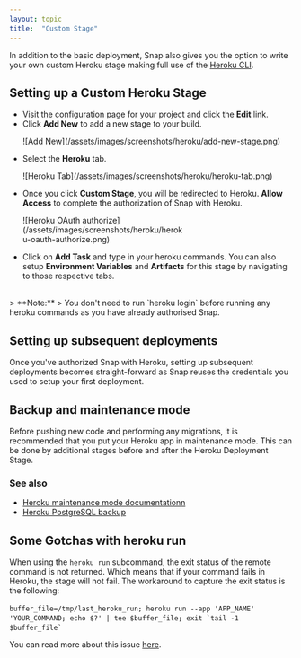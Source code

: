 ```yaml
---
layout: topic
title:  "Custom Stage"
---
```


In addition to the basic deployment, Snap also gives you the option to write your own custom Heroku stage making full use of the [Heroku CLI](https://devcenter.heroku.com/categories/command-line).

<h2>
  Setting up a Custom Heroku Stage
  <a class="anchor" href="#setting-up-a-custom-heroku-stage">
     <i class="icon icon-link"></i>
   </a>
</h2>

* Visit the configuration page for your project and click the **Edit** link.
* Click **Add New** to add a new stage to your build.
  <p>![Add New](/assets/images/screenshots/heroku/add-new-stage.png)</p>
* Select the **Heroku** tab.
  <p>![Heroku Tab](/assets/images/screenshots/heroku/heroku-tab.png)</p>
* Once you click **Custom Stage**, you will be redirected to Heroku. **Allow Access** to complete the authorization of Snap with Heroku.
  <p style="width:60%">![Heroku OAuth authorize](/assets/images/screenshots/heroku/heroku-oauth-authorize.png)</p>
* Click on **Add Task** and type in your heroku commands. You can also setup **Environment Variables** and **Artifacts** for this stage by navigating to those respective tabs.

<br/>
> **Note:**
> You don't need to run `heroku login` before running any heroku commands as you have already authorised Snap.

## Setting up subsequent deployments

Once you've authorized Snap with Heroku, setting up subsequent deployments becomes straight-forward as Snap reuses the credentials you used to setup your first deployment.

## Backup and maintenance mode

Before pushing new code and performing any migrations, it is recommended that you put your Heroku app in maintenance mode. This can be done by additional stages before and after the Heroku Deployment Stage.

### See also

* [Heroku maintenance mode documentationn](https://devcenter.heroku.com/articles/maintenance-mode)
* [Heroku PostgreSQL backup](https://devcenter.heroku.com/articles/pgbackups)

<h2>
  Some Gotchas with heroku run
  <a class="anchor" href="#heroku-run-warning">
     <i class="icon icon-link"></i>
   </a>
</h2>

When using the `heroku run` subcommand, the exit status of the remote command is not returned. Which means that if your command fails in Heroku, the stage will not fail.
The workaround to capture the exit status is the following:

<code>buffer_file=/tmp/last_heroku_run; heroku run --app 'APP_NAME' 'YOUR_COMMAND; echo $?' | tee $buffer_file; exit &#x60;tail -1 $buffer_file&#96;</code>

You can read more about this issue [here](https://github.com/heroku/heroku/issues/186).

<br/>